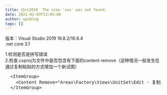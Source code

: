 ```yaml
---
title: 记vs2019  The view 'xxx' was not found. 
date: 2021-02-03T13:05:00
author: wpzblog
tags: []
---
```

<p>版本：Visual Studio 2019&nbsp;16.8.2/16.8.4<br />.net core 3.1</p>
<p>1.检测是否是拼写错误<br />2.检查.csproj为文件中是否包含有下面的content remove（这种情况一般发生在通过复制粘贴的方式增加一个新试图）</p>
<div class="cnblogs_Highlighter">
<pre class="brush:csharp;gutter:true;">  &lt;ItemGroup&gt;
    &lt;Content Remove="Areas\Factory\Views\UnitSet\Edit - 复制.cshtml" /&gt;
  &lt;/ItemGroup&gt;
</pre>
</div>
<p>　　</p>